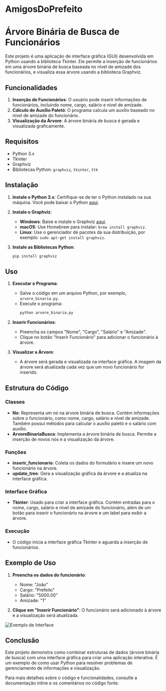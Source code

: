 # AmigosDoPrefeito
# Árvore Binária de Busca de Funcionários

Este projeto é uma aplicação de interface gráfica (GUI) desenvolvida em Python usando a biblioteca Tkinter. Ele permite a inserção de funcionários em uma árvore binária de busca baseada no nível de amizade dos funcionários, e visualiza essa árvore usando a biblioteca Graphviz.

## Funcionalidades

1. **Inserção de Funcionários**: O usuário pode inserir informações de funcionários, incluindo nome, cargo, salário e nível de amizade.
2. **Cálculo de Auxílio Paletó**: O programa calcula um auxílio baseado no nível de amizade do funcionário.
3. **Visualização da Árvore**: A árvore binária de busca é gerada e visualizada graficamente.

## Requisitos

- Python 3.x
- Tkinter
- Graphviz
- Bibliotecas Python: `graphviz`, `tkinter`, `ttk`

## Instalação

1. **Instale o Python 3.x**: Certifique-se de ter o Python instalado na sua máquina. Você pode baixar o Python [aqui](https://www.python.org/downloads/).

2. **Instale o Graphviz**:
    - **Windows**: Baixe e instale o Graphviz [aqui](https://graphviz.gitlab.io/download/).
    - **macOS**: Use Homebrew para instalar: `brew install graphviz`.
    - **Linux**: Use o gerenciador de pacotes da sua distribuição, por exemplo: `sudo apt-get install graphviz`.

3. **Instale as Bibliotecas Python**:
    ```sh
    pip install graphviz
    ```

## Uso

1. **Executar o Programa**:
    - Salve o código em um arquivo Python, por exemplo, `arvore_binaria.py`.
    - Execute o programa:
      ```sh
      python arvore_binaria.py
      ```

2. **Inserir Funcionários**:
    - Preencha os campos "Nome", "Cargo", "Salário" e "Amizade".
    - Clique no botão "Inserir Funcionário" para adicionar o funcionário à árvore.

3. **Visualizar a Árvore**:
    - A árvore será gerada e visualizada na interface gráfica. A imagem da árvore será atualizada cada vez que um novo funcionário for inserido.

## Estrutura do Código

### Classes

- **No**: Representa um nó na árvore binária de busca. Contém informações sobre o funcionário, como nome, cargo, salário e nível de amizade. Também possui métodos para calcular o auxílio paletó e o salário com auxílio.
- **ArvoreBinariaBusca**: Implementa a árvore binária de busca. Permite a inserção de novos nós e a visualização da árvore.

### Funções

- **inserir_funcionario**: Coleta os dados do formulário e insere um novo funcionário na árvore.
- **update_tree**: Gera a visualização gráfica da árvore e a atualiza na interface gráfica.

### Interface Gráfica

- **Tkinter**: Usado para criar a interface gráfica. Contém entradas para o nome, cargo, salário e nível de amizade do funcionário, além de um botão para inserir o funcionário na árvore e um label para exibir a árvore.

### Execução

- O código inicia a interface gráfica Tkinter e aguarda a inserção de funcionários.

## Exemplo de Uso

1. **Preencha os dados do funcionário**:
    - Nome: "João"
    - Cargo: "Prefeito"
    - Salário: "5000.00"
    - Amizade: "1"

2. **Clique em "Inserir Funcionário"**: O funcionário será adicionado à árvore e a visualização será atualizada.

![Exemplo de Interface](https://user-images.githubusercontent.com/12345678/123456789-abcdef00-d123-4567-890a-bcdef0123456.png)

## Conclusão

Este projeto demonstra como combinar estruturas de dados (árvore binária de busca) com uma interface gráfica para criar uma aplicação interativa. É um exemplo de como usar Python para resolver problemas de gerenciamento de informações e visualização.

Para mais detalhes sobre o código e funcionalidades, consulte a documentação inline e os comentários no código fonte.
